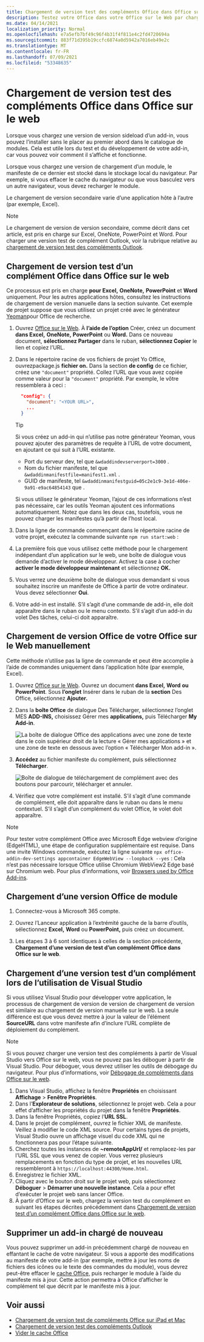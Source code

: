 ```yaml
---
title: Chargement de version test des compléments Office dans Office sur le web
description: Testez votre Office dans votre Office sur le Web par chargement de version test.
ms.date: 04/14/2021
localization_priority: Normal
ms.openlocfilehash: e7a5efb7bf49c96f4b31f4f811e4c2fd4720694a
ms.sourcegitcommit: 883f71d395b19ccfc6874a0d5942a7016eb49e2c
ms.translationtype: MT
ms.contentlocale: fr-FR
ms.lasthandoff: 07/09/2021
ms.locfileid: "53348635"
---
```

# <a name="sideload-office-add-ins-in-office-on-the-web-for-testing"></a>Chargement de version test des compléments Office dans Office sur le web

Lorsque vous chargez une version de version sideload d’un add-in, vous pouvez l’installer sans le placer au premier abord dans le catalogue de modules. Cela est utile lors du test et du développement de votre add-in, car vous pouvez voir comment il s’affiche et fonctionne.

Lorsque vous chargez une version de chargement d’un module, le manifeste de ce dernier est stocké dans le stockage local du navigateur. Par exemple, si vous effacer le cache du navigateur ou que vous basculez vers un autre navigateur, vous devez recharger le module.

Le chargement de version secondaire varie d’une application hôte à l’autre (par exemple, Excel).

> [!NOTE]
> Le chargement de version de version secondaire, comme décrit dans cet article, est pris en charge sur Excel, OneNote, PowerPoint et Word. Pour charger une version test de complément Outlook, voir la rubrique relative au [chargement de version test des compléments Outlook](../outlook/sideload-outlook-add-ins-for-testing.md).

## <a name="sideload-an-office-add-in-in-office-on-the-web"></a>Chargement de version test d’un complément Office dans Office sur le web

Ce processus est pris en charge **pour Excel,** **OneNote,** **PowerPoint** et **Word** uniquement. Pour les autres applications hôtes, consultez les instructions de chargement de version manuelle dans la section suivante. Cet exemple de projet suppose que vous utilisez un projet créé avec le générateur [Yeoman](https://github.com/OfficeDev/generator-office)pour Office de recherche.

1. Ouvrez [Office sur le Web](https://office.live.com/). À **l’aide de l’option** Créer, créez un document **dans Excel,** **OneNote,** **PowerPoint** ou **Word.** Dans ce nouveau document, **sélectionnez Partager** dans le ruban, **sélectionnez Copier** le lien et copiez l’URL.

1. Dans le répertoire racine de vos fichiers de projet Yo Office, ouvrezpackage.js **fichier on.** Dans la section **de config** de ce fichier, créez une `"document"` propriété. Collez l’URL que vous avez copiée comme valeur pour la `"document"` propriété. Par exemple, le vôtre ressemblera à ceci :

    ```json
      "config": {
        "document": "<YOUR URL>",
        ...
      }
    ```

    > [!TIP]
    > Si vous créez un add-in qui n’utilise pas notre générateur Yeoman, vous pouvez ajouter des paramètres de requête à l’URL de votre document, en ajoutant ce qui suit à l’URL existante.
    >
    > - Port du serveur dev, tel que `&wdaddindevserverport=3000` .
    > - Nom du fichier manifeste, tel que `&wdaddinmanifestfile=manifest1.xml` .
    > - GUID de manifeste, tel `&wdaddinmanifestguid=05c2e1c9-3e1d-406e-9a91-e9ac64854143` que .
    >
    > Si vous utilisez le générateur Yeoman, l’ajout de ces informations n’est pas nécessaire, car les outils Yeoman ajoutent ces informations automatiquement.
    > Notez que dans les deux cas, toutefois, vous ne pouvez charger les manifestes qu’à partir de l’host local.

1. Dans la ligne de commande commençant dans le répertoire racine de votre projet, exécutez la commande suivante `npm run start:web` :

1. La première fois que vous utilisez cette méthode pour le chargement indépendant d’un application sur le web, une boîte de dialogue vous demande d’activer le mode développeur. Activez la case à cocher **activer le mode développeur maintenant** et sélectionnez **OK.**

1. Vous verrez une deuxième boîte de dialogue vous demandant si vous souhaitez inscrire un manifeste de Office à partir de votre ordinateur. Vous devez sélectionner **Oui**.

1. Votre add-in est installé. S’il s’agit d’une commande de add-in, elle doit apparaître dans le ruban ou le menu contexto. S’il s’agit d’un add-in du volet Des tâches, celui-ci doit apparaître.

## <a name="sideload-an-office-add-in-in-office-on-the-web-manually"></a>Chargement de version Office de votre Office sur le Web manuellement

Cette méthode n’utilise pas la ligne de commande et peut être accomplie à l’aide de commandes uniquement dans l’application hôte (par exemple, Excel).

1. Ouvrez [Office sur le Web](https://office.live.com/). Ouvrez un document **dans Excel,** **Word** **ou PowerPoint**. Sous **l’onglet** Insérer dans le ruban de la **section** Des Office, sélectionnez **Ajouter.**

1. Dans la **boîte Office** de dialogue Des Télécharger, sélectionnez l’onglet MES **ADD-INS,** choisissez Gérer mes **applications,** puis Télécharger **My Add-in**.

    ![La boîte de dialogue Office des applications avec une zone de texte dans le coin supérieur droit de la lecture « Gérer mes applications » et une zone de texte en dessous avec l’option « Télécharger Mon add-in ».](../images/office-add-ins-my-account.png)

1. **Accédez** au fichier manifeste du complément, puis sélectionnez **Télécharger**.

    ![Boîte de dialogue de téléchargement de complément avec des boutons pour parcourir, télécharger et annuler.](../images/upload-add-in.png)

1. Vérifiez que votre complément est installé. S’il s’agit d’une commande de complément, elle doit apparaître dans le ruban ou dans le menu contextuel. S’il s’agit d’un complément du volet Office, le volet doit apparaître.

> [!NOTE]
> Pour tester votre complément Office avec Microsoft Edge webview d’origine (EdgeHTML), une étape de configuration supplémentaire est requise. Dans une invite Windows commande, exécutez la ligne suivante `npx office-addin-dev-settings appcontainer EdgeWebView --loopback --yes` : Cela n’est pas nécessaire lorsque Office utilise Chromium WebView2 Edge basé sur Chromium web. Pour plus d’informations, voir [Browsers used by Office Add-ins](../concepts/browsers-used-by-office-web-add-ins.md).

## <a name="sideload-an-office-add-in"></a>Chargement d’une version Office de module

1. Connectez-vous à Microsoft 365 compte.

1. Ouvrez l’Lanceur application à l’extrémité gauche de la barre d’outils, sélectionnez **Excel,** **Word** ou **PowerPoint,** puis créez un document.

1. Les étapes 3 à 6 sont identiques à celles de la section précédente, **Chargement d’une version de test d’un complément Office dans Office sur le web**.

## <a name="sideload-an-add-in-when-using-visual-studio"></a>Chargement d’une version test d’un complément lors de l’utilisation de Visual Studio

Si vous utilisez Visual Studio pour développer votre application, le processus de chargement de version de version de chargement de version est similaire au chargement de version manuelle sur le web. La seule différence est que vous devez mettre à jour la valeur de l’élément **SourceURL** dans votre manifeste afin d’inclure l’URL complète de déploiement du complément.

> [!NOTE]
> Si vous pouvez charger une version test des compléments à partir de Visual Studio vers Office sur le web, vous ne pouvez pas les déboguer à partir de Visual Studio. Pour déboguer, vous devrez utiliser les outils de débogage du navigateur. Pour plus d’informations, voir [Débogage de compléments dans Office sur le web](debug-add-ins-in-office-online.md).

1. Dans Visual Studio, affichez la fenêtre **Propriétés** en choisissant **Affichage** > **Fenêtre Propriétés**.
1. Dans l’**Explorateur de solutions**, sélectionnez le projet web. Cela a pour effet d’afficher les propriétés du projet dans la fenêtre **Propriétés**.
1. Dans la fenêtre Propriétés, copiez l’**URL SSL**.
1. Dans le projet de complément, ouvrez le fichier XML de manifeste. Veillez à modifier le code XML source. Pour certains types de projets, Visual Studio ouvre un affichage visuel du code XML qui ne fonctionnera pas pour l’étape suivante.
1. Cherchez toutes les instances de **~remoteAppUrl/** et remplacez-les par l’URL SSL que vous venez de copier. Vous verrez plusieurs remplacements en fonction du type de projet, et les nouvelles URL ressembleront à `https://localhost:44300/Home.html`.
1. Enregistrez le fichier XML.
1. Cliquez avec le bouton droit sur le projet web, puis sélectionnez **Déboguer** > **Démarrer une nouvelle instance**. Cela a pour effet d’exécuter le projet web sans lancer Office.
1. À partir d’Office sur le web, chargez la version test du complément en suivant les étapes décrites précédemment dans [Chargement de version test d’un complément Office dans Office sur le web](#sideload-an-office-add-in-in-office-on-the-web).

## <a name="remove-a-sideloaded-add-in"></a>Supprimer un add-in chargé de nouveau

Vous pouvez supprimer un add-in précédemment chargé de nouveau en effantant le cache de votre navigateur. Si vous a apporté des modifications au manifeste de votre add-in (par exemple, mettre à jour les noms de fichiers des icônes ou le texte des commandes du module), vous devrez peut-être effacer le [cache Office,](clear-cache.md) puis recharger le module à l’aide du manifeste mis à jour. Cette action permettra à Office d’afficher le complément tel que décrit par le manifeste mis à jour.

## <a name="see-also"></a>Voir aussi

- [Chargement de version test de compléments Office sur iPad et Mac](sideload-an-office-add-in-on-ipad-and-mac.md)
- [Chargement de version test des compléments Outlook](../outlook/sideload-outlook-add-ins-for-testing.md)
- [Vider le cache Office](clear-cache.md)
